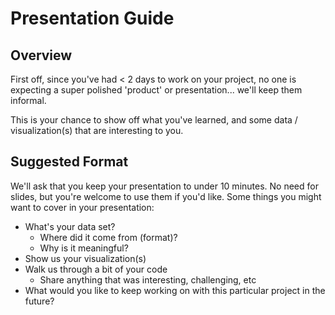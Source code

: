 # Presentation Guide

## Overview

First off, since you've had < 2 days to work on your project, no one is
expecting a super polished 'product' or presentation... we'll keep them
informal.

This is your chance to show off what you've learned, and some data /
visualization(s) that are interesting to you.

## Suggested Format

We'll ask that you keep your presentation to under 10 minutes. No need for
slides, but you're welcome to use them if you'd like. Some things you might want
to cover in your presentation:

* What's your data set?
  * Where did it come from (format)?
  * Why is it meaningful?
* Show us your visualization(s)
* Walk us through a bit of your code
  * Share anything that was interesting, challenging, etc
* What would you like to keep working on with this particular project in the future?
